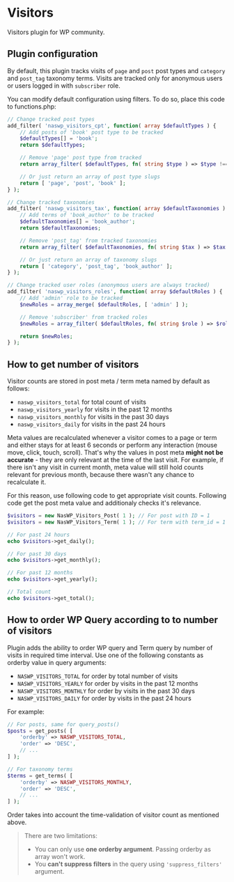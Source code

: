 # Visitors
Visitors plugin for WP community.

## Plugin configuration

By default, this plugin tracks visits of `page` and `post` post types and `category` and `post_tag` taxonomy terms. Visits are tracked only for anonymous users or users logged in with `subscriber` role.

You can modify default configuration using filters. To do so, place this code to functions.php:

```php
// Change tracked post types
add_filter( 'naswp_visitors_cpt', function( array $defaultTypes ) {
	// Add posts of 'book' post type to be tracked
	$defaultTypes[] = 'book';
	return $defaultTypes;

	// Remove 'page' post type from tracked
	return array_filter( $defaultTypes, fn( string $type ) => $type !== 'page' );

	// Or just return an array of post type slugs
	return [ 'page', 'post', 'book' ];
} );

// Change tracked taxonomies
add_filter( 'naswp_visitors_tax', function( array $defaultTaxonomies ) {
	// Add terms of 'book_author' to be tracked
	$defaultTaxonomies[] = 'book_author';
	return $defaultTaxonomies;

	// Remove 'post_tag' from tracked taxonomies
	return array_filter( $defaultTaxonomies, fn( string $tax ) => $tax !== 'post_tag' );

	// Or just return an array of taxonomy slugs
	return [ 'category', 'post_tag', 'book_author' ];
} );

// Change tracked user roles (anonymous users are always tracked)
add_filter( 'naswp_visitors_roles', function( array $defaultRoles ) {
	// Add 'admin' role to be tracked
	$newRoles = array_merge( $defaultRoles, [ 'admin' ] );

	// Remove 'subscriber' from tracked roles
	$newRoles = array_filter( $defaultRoles, fn( string $role ) => $role !== 'subscriber' );

	return $newRoles;
} );

```

## How to get number of visitors

Visitor counts are stored in post meta / term meta named by default as follows:

- `naswp_visitors_total` for total count of visits
- `naswp_visitors_yearly` for visits in the past 12 months
- `naswp_visitors_monthly` for visits in the past 30 days
- `naswp_visitors_daily` for visits in the past 24 hours

Meta values are recalculated whenever a visitor comes to a page or term and either stays for at least 6 seconds or perform any interaction (mouse move, click, touch, scroll). That's why the values in post meta **might not be accurate** - they are only relevant at the time of the last visit. For example, if there isn't any visit in current month, meta value will still hold counts relevant for previous month, because there wasn't any chance to recalculate it.

For this reason, use following code to get appropriate visit counts. Following code get the post meta value and additionaly checks it's relevance.

```php
$visitors = new NasWP_Visitors_Post( 1 ); // For post with ID = 1
$visitors = new NasWP_Visitors_Term( 1 ); // For term with term_id = 1

// For past 24 hours
echo $visitors->get_daily();

// For past 30 days
echo $visitors->get_monthly();

// For past 12 months
echo $visitors->get_yearly();

// Total count
echo $visitors->get_total();
```

## How to order WP Query according to to number of visitors

Plugin adds the ability to order WP query and Term query by number of visits in required time interval. Use one of the following constants as orderby value in query arguments:

- `NASWP_VISITORS_TOTAL` for order by total number of visits
- `NASWP_VISITORS_YEARLY` for order by visits in the past 12 months
- `NASWP_VISITORS_MONTHLY` for order by visits in the past 30 days
- `NASWP_VISITORS_DAILY` for order by visits in the past 24 hours

For example:

```php
// For posts, same for query_posts()
$posts = get_posts( [
	'orderby' => NASWP_VISITORS_TOTAL,
	'order' => 'DESC',
	// ...
] );

// For taxonomy terms
$terms = get_terms( [
	'orderby' => NASWP_VISITORS_MONTHLY,
	'order' => 'DESC',
	// ...
] );
```

Order takes into account the time-validation of visitor count as mentioned above.

> There are two limitations:
> - You can only use **one orderby argument**. Passing orderby as array won't work.
> - You **can't suppress filters** in the query using `'suppress_filters'` argument.
